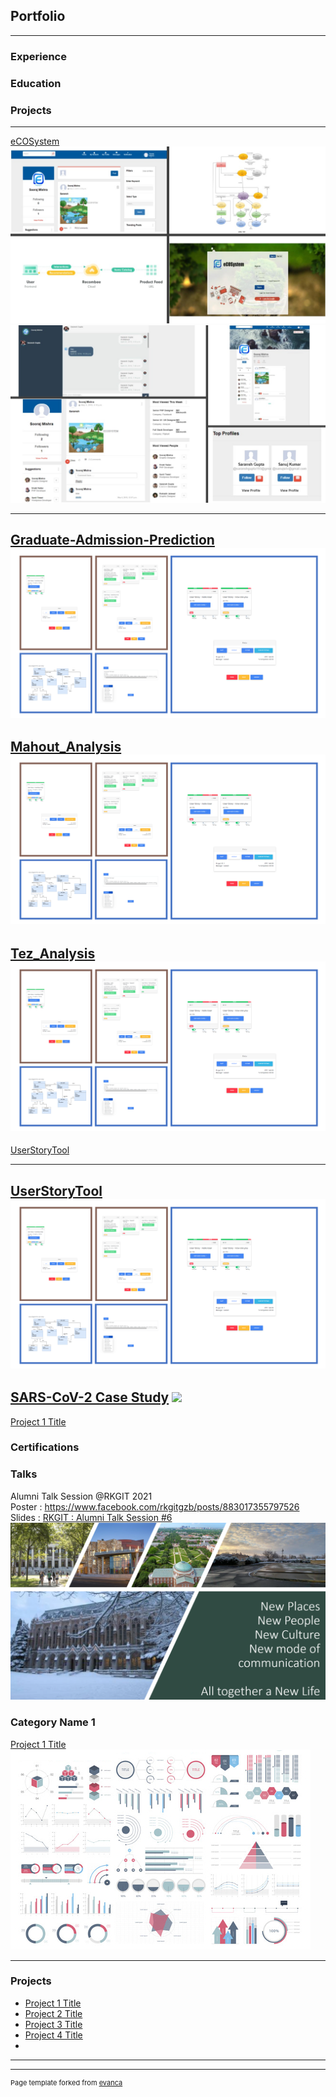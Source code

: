 ## Portfolio

---
### Experience
             
### Education

### Projects

---
[eCOSystem](https://github.com/sanujsriv/eCOSystem-MajorSSS)
<img src="images/eCOSystem/Slide1.JPG?raw=true"/><br>
<img src="images/eCOSystem/Slide2.JPG?raw=true"/> 

---

[Graduate-Admission-Prediction](https://github.com/sanujsriv/Graduate-Admission-Prediction)
<img src="images/UserStoryTool/UST.PNG?raw=true"/>
---

[Mahout_Analysis](https://github.com/sanujsriv/Mahout_Analysis)
<img src="images/UserStoryTool/UST.PNG?raw=true"/>
---

[Tez_Analysis](https://github.com/sanujsriv/Tez_Analysis)
<img src="images/UserStoryTool/UST.PNG?raw=true"/>
---

[UserStoryTool](https://github.com/sanujsriv/User-Story-Tool)

---
[UserStoryTool](https://github.com/sanujsriv/User-Story-Tool)
<img src="images/UserStoryTool/UST.PNG?raw=true"/>
---
[SARS-CoV-2 Case Study](https://colab.research.google.com/drive/1GNDl6JO10TCv2CtyeXCa6sRpI_FJF5rJ?usp=sharing)
<img src = "https://www.isglobal.org/documents/10179/7759027/Coronavirus+SARS-CoV-2+de+CDC+en+Unsplash">
---

[Project 1 Title](/sample_page)
### Certifications 


### Talks 
Alumni Talk Session @RKGIT 2021 <br>
Poster : https://www.facebook.com/rkgitgzb/posts/883017355797526 <br>
Slides : [RKGIT : Alumni Talk Session #6](/pdf/RKGIT_MS_SESSION.pdf)
<img src="images/RKGIT/RKGIT_MS_SESSION.png/?raw=true"/>

### Category Name 1 

[Project 1 Title](/sample_page)
<img src="images/dummy_thumbnail.jpg?raw=true"/>

---

### Projects

- [Project 1 Title](http://example.com/)
- [Project 2 Title](http://example.com/)
- [Project 3 Title](http://example.com/)
- [Project 4 Title](http://example.com/)
- 

---


---
<p style="font-size:11px">Page template forked from <a href="https://github.com/evanca/quick-portfolio">evanca</a></p>
<!-- Remove above link if you don't want to attibute -->

